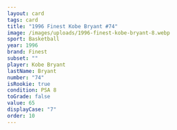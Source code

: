 ```yaml
---
layout: card
tags: card
title: "1996 Finest Kobe Bryant #74"
image: /images/uploads/1996-finest-kobe-bryant-8.webp
sport: Basketball
year: 1996
brand: Finest
subset: ""
player: Kobe Bryant
lastName: Bryant
number: "74"
isRookie: true
condition: PSA 8
toGrade: false
value: 65
displayCase: "7"
order: 10
---
```

